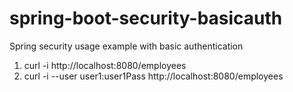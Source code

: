 # spring-boot-security-basicauth
Spring security usage example with basic authentication

1) curl -i http://localhost:8080/employees
2) curl -i --user user1:user1Pass http://localhost:8080/employees